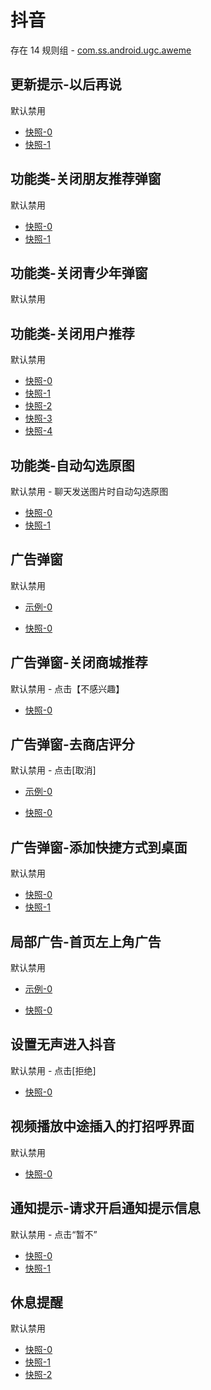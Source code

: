 # 抖音

存在 14 规则组 - [com.ss.android.ugc.aweme](/src/apps/com.ss.android.ugc.aweme.ts)

## 更新提示-以后再说

默认禁用

- [快照-0](https://i.gkd.li/import/12534016)
- [快照-1](https://i.gkd.li/import/13328599)

## 功能类-关闭朋友推荐弹窗

默认禁用

- [快照-0](https://i.gkd.li/import/12525387)
- [快照-1](https://i.gkd.li/import/12525389)

## 功能类-关闭青少年弹窗

默认禁用

## 功能类-关闭用户推荐

默认禁用

- [快照-0](https://i.gkd.li/import/12520962)
- [快照-1](https://i.gkd.li/import/12520943)
- [快照-2](https://i.gkd.li/import/12675396)
- [快照-3](https://i.gkd.li/import/12675129)
- [快照-4](https://i.gkd.li/import/12675245)

## 功能类-自动勾选原图

默认禁用 - 聊天发送图片时自动勾选原图

- [快照-0](https://i.gkd.li/import/12846036)
- [快照-1](https://i.gkd.li/import/12846040)

## 广告弹窗

默认禁用

- [示例-0](https://m.gkd.li/110102406/bc2f9bc1-c8cc-4e64-8d09-b10bd7ff78b2)

- [快照-0](https://i.gkd.li/import/12769137)

## 广告弹窗-关闭商城推荐

默认禁用 - 点击【不感兴趣】

- [快照-0](https://i.gkd.li/import/13800207)

## 广告弹窗-去商店评分

默认禁用 - 点击[取消]

- [示例-0](https://github.com/gkd-kit/inspect/assets/38517192/4554c785-39e0-4eac-9cfb-f1b1c2976008)

- [快照-0](https://i.gkd.li/import/13053628)

## 广告弹窗-添加快捷方式到桌面

默认禁用

- [快照-0](https://i.gkd.li/import/13338556)
- [快照-1](https://i.gkd.li/import/13669682)

## 局部广告-首页左上角广告

默认禁用

- [示例-0](https://m.gkd.li/110102406/6862b815-4007-4350-ac93-d2e047160b1a)

- [快照-0](https://i.gkd.li/import/12749276)

## 设置无声进入抖音

默认禁用 - 点击[拒绝]

- [快照-0](https://i.gkd.li/import/13256087)

## 视频播放中途插入的打招呼界面

默认禁用

- [快照-0](https://i.gkd.li/import/13379307)

## 通知提示-请求开启通知提示信息

默认禁用 - 点击“暂不”

- [快照-0](https://i.gkd.li/import/12675129)
- [快照-1](https://i.gkd.li/import/13669790)

## 休息提醒

默认禁用

- [快照-0](https://i.gkd.li/import/13241564)
- [快照-1](https://i.gkd.li/import/13372604)
- [快照-2](https://i.gkd.li/import/13372725)
